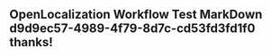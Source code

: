 <properties
ms.topic="hero-topic"
ms.test1="hero-topic"
ms.test2="test"/>


## OpenLocalization Workflow Test MarkDown d9d9ec57-4989-4f79-8d7c-cd53fd3fd1f0 thanks!



<!--HONumber=Jul16_HO4-->


